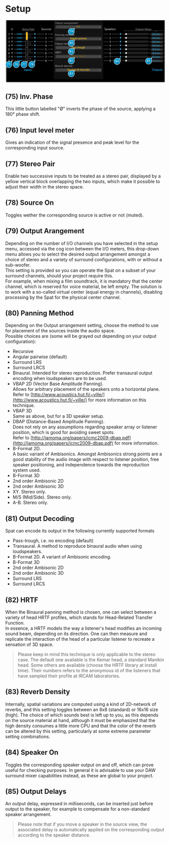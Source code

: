 # Setup

![](../include/spat_17.jpg)

## (75) Inv. Phase
This little button labelled "Ø" inverts the phase of the source, applying a 180° phase shift.


## (76) Input level meter
Gives an indication of the signal presence and peak level for the corresponding input source.


## (77) Stereo Pair
Enable two successive inputs to be treated as a stereo pair, displayed by a yellow vertical block overlapping the two inputs,
which make it possible to adjust their width in the stereo space.


## (78) Source On
Toggles wether the corresponding source is active or not (muted).


## (79) Output Arangement
Depending on the number of I/O channels you have selected in the setup menu, accessed via the cog icon between the
I/O meters, this drop-down menu allows you to select the desired output arrangement amongst a choice of stereo and a
variety of surround configurations, with or without a sub-woofer.  
This setting is provided so you can operate the Spat on a subset of your surround channels, should your project require
this.  
For example, when mixing a film soundtrack, it is mandatory that the center channel, which is reserved for voice material,
be left empty. The solution is to work with a so-called virtual center (equal energy in channels), disabling processing by the
Spat for the physical center channel.


## (80) Panning Method
Depending on the Output arrangement setting, choose the method to use for placement of the sources inside the audio
space.  
Possible choices are (some will be grayed out depending on your output configuration):

* Recursive
* Angular pairwise (default)
* Surround LRS
* Surround LRCS
* Binaural. Intended for stereo reproduction. Prefer transaural output encoding when loudspeakers are to be used.
* VBAP 2D (Vector Base Amplitude Panning).  
Allows for arbitrary placement of the speakers onto a horizontal plane.  
Refer to [http://www.acoustics.hut.fi/~ville/](http://www.acoustics.hut.fi/~ville/) for more information on this technique.
* VBAP 3D  
Same as above, but for a 3D speaker setup.
* DBAP (Distance-Based Amplitude Panning).  
Does not rely on any assumptions regarding speaker array or listener position, which is good for avoiding sweet spots.  
Refer to [http://jamoma.org/papers/icmc2009-dbap.pdf](http://jamoma.org/papers/icmc2009-dbap.pdf) for more information.
* B-Format 2D.  
A basic variant of Ambisonics. Amongst Ambisonics strong points are a good stability of the audio image with respect
to listener position, free speaker positioning, and independence towards the reproduction system used.
* B-Format 3D
* 2nd order Ambisonic 2D
* 2nd order Ambisonic 3D
* XY. Stereo only.
* M/S (Mid/Side). Stereo only.
* A-B. Stereo only.

## (81) Output Decoding
Spat can encode its output in the following currently supported formats

* Pass-trough, i.e. no encoding (default)
* Transaural. A method to reproduce binaural audio when using loudspeakers.
* B-Format 2D. A variant of Ambisonic encoding.
* B-Format 3D
* 2nd order Ambisonic 2D
* 2nd order Ambisonic 3D
* Surround LRS
* Surround LRCS

## (82) HRTF
When the Binaural panning method is chosen, one can select between a variety of head HRTF profiles, which stands for
Head-Related Transfer Function.  
In essence, a HRTF models the way a listener's head modifies an incoming sound beam, depending on its direction. One
can then measure and replicate the interaction of the head of a particular listener to recreate a sensation of 3D space.
> Please keep in mind this technique is only applicable to the stereo case. The default one available is the Kemar head, a
standard Manikin head. Some others are available (choose the HRTF library at install time). Their numbers refers to the
anonymous id of the listeners that have sampled their profile at IRCAM laboratories.

## (83) Reverb Density
Internally, spatial variations are computed using a kind of 2D-network of reverbs, and this setting toggles between an 8x8
(standard) or 16x16 size (high). The choice of which sounds best is left up to you, as this depends on the source material
at hand, although it must be emphasized that the high density consumes a little more CPU and that the color of the reverb
can be altered by this setting, particularly at some extreme parameter setting combinations.

## (84) Speaker On
Toggles the corresponding speaker output on and off, which can prove useful for checking purposes. In general it is 
advisable to use your DAW surround mixer capabilities instead, as these are global to your project.


## (85) Output Delays
An output delay, expressed in milliseconds, can be inserted just before output to the speaker, for example to compensate
for a non-standard speaker arrangement.
> Please note that if you move a speaker in the source view, the associated delay is automatically applied on the 
>corresponding output according to the speaker distance.
